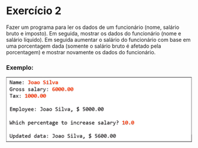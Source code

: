 # Exercício 2
Fazer um programa para ler os dados de um funcionário (nome, salário bruto e imposto). 
Em seguida, mostrar os dados do funcionário (nome e salário líquido). Em seguida 
aumentar o salário do funcionário com base em uma porcentagem dada (somente o 
salário bruto é afetado pela porcentagem) e mostrar novamente os dados do funcionário.
### Exemplo:
![imagem de exemplo](img/exemplo.png)